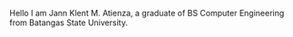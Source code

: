 Hello I am Jann Klent M. Atienza, a graduate of 
BS Computer Engineering from Batangas State University.

